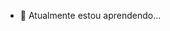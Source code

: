 
- 🌱 Atualmente estou aprendendo...

<!---
edimoises/edimoises is a ✨ special ✨ repository because its `README.md` (this file) appears on your GitHub profile.
You can click the Preview link to take a look at your changes.
--->
